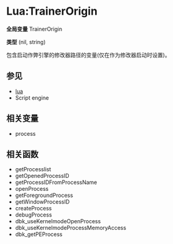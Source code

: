 # Lua:TrainerOrigin
**全局变量** TrainerOrigin

**类型** (nil, string)

包含启动作弊引擎的修改器路径的变量(仅在作为修改器启动时设置)。
## 参见
+ [lua](https://github.com/AWangDog/CE_wiki/blob/main/Lua.md)
+ Script engine
## 相关变量
+ process
## 相关函数
+ getProcesslist
+ getOpenedProcessID
+ getProcessIDFromProcessName
+ openProcess
+ getForegroundProcess
+ getWindowProcessID
+ createProcess
+ debugProcess
+ dbk_useKernelmodeOpenProcess
+ dbk_useKernelmodeProcessMemoryAccess
+ dbk_getPEProcess

